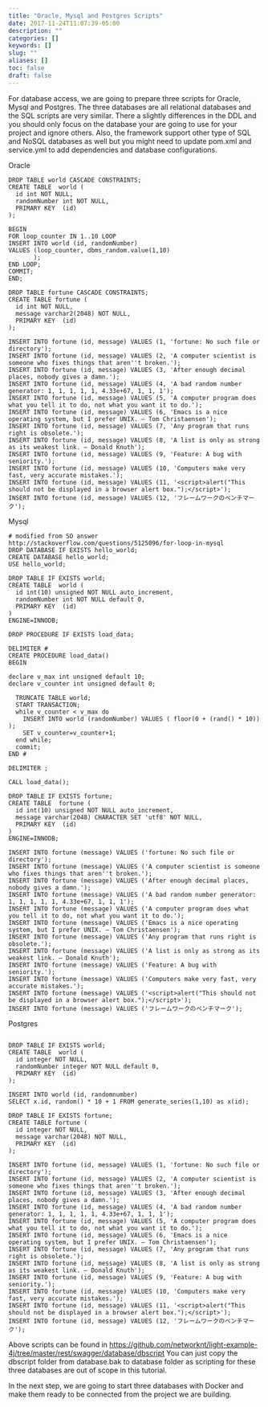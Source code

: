 ```yaml
---
title: "Oracle, Mysql and Postgres Scripts"
date: 2017-11-24T11:07:39-05:00
description: ""
categories: []
keywords: []
slug: ""
aliases: []
toc: false
draft: false
---
```


For database access, we are going to prepare three scripts for Oracle, Mysql and Postgres.
The three databases are all relational databases and the SQL scripts are very similar. There
a slightly differences in the DDL and you should only focus on the database your are going
to use for your project and ignore others. Also, the framework support other type of SQL and
NoSQL databases as well but you might need to update pom.xml and service.yml to add dependencies
and database configurations.



Oracle
```
DROP TABLE world CASCADE CONSTRAINTS;
CREATE TABLE  world (
  id int NOT NULL,
  randomNumber int NOT NULL,
  PRIMARY KEY  (id)
);

BEGIN
FOR loop_counter IN 1..10 LOOP
INSERT INTO world (id, randomNumber)
VALUES (loop_counter, dbms_random.value(1,10)
       );
END LOOP;
COMMIT;
END;

DROP TABLE fortune CASCADE CONSTRAINTS;
CREATE TABLE fortune (
  id int NOT NULL,
  message varchar2(2048) NOT NULL,
  PRIMARY KEY  (id)
);

INSERT INTO fortune (id, message) VALUES (1, 'fortune: No such file or directory');
INSERT INTO fortune (id, message) VALUES (2, 'A computer scientist is someone who fixes things that aren''t broken.');
INSERT INTO fortune (id, message) VALUES (3, 'After enough decimal places, nobody gives a damn.');
INSERT INTO fortune (id, message) VALUES (4, 'A bad random number generator: 1, 1, 1, 1, 1, 4.33e+67, 1, 1, 1');
INSERT INTO fortune (id, message) VALUES (5, 'A computer program does what you tell it to do, not what you want it to do.');
INSERT INTO fortune (id, message) VALUES (6, 'Emacs is a nice operating system, but I prefer UNIX. — Tom Christaensen');
INSERT INTO fortune (id, message) VALUES (7, 'Any program that runs right is obsolete.');
INSERT INTO fortune (id, message) VALUES (8, 'A list is only as strong as its weakest link. — Donald Knuth');
INSERT INTO fortune (id, message) VALUES (9, 'Feature: A bug with seniority.');
INSERT INTO fortune (id, message) VALUES (10, 'Computers make very fast, very accurate mistakes.');
INSERT INTO fortune (id, message) VALUES (11, '<script>alert("This should not be displayed in a browser alert box.");</script>');
INSERT INTO fortune (id, message) VALUES (12, 'フレームワークのベンチマーク');
```

Mysql
```
# modified from SO answer http://stackoverflow.com/questions/5125096/for-loop-in-mysql
DROP DATABASE IF EXISTS hello_world;
CREATE DATABASE hello_world;
USE hello_world;

DROP TABLE IF EXISTS world;
CREATE TABLE  world (
  id int(10) unsigned NOT NULL auto_increment,
  randomNumber int NOT NULL default 0,
  PRIMARY KEY  (id)
)
ENGINE=INNODB;

DROP PROCEDURE IF EXISTS load_data;

DELIMITER #
CREATE PROCEDURE load_data()
BEGIN

declare v_max int unsigned default 10;
declare v_counter int unsigned default 0;

  TRUNCATE TABLE world;
  START TRANSACTION;
  while v_counter < v_max do
    INSERT INTO world (randomNumber) VALUES ( floor(0 + (rand() * 10)) );
    SET v_counter=v_counter+1;
  end while;
  commit;
END #

DELIMITER ;

CALL load_data();

DROP TABLE IF EXISTS fortune;
CREATE TABLE  fortune (
  id int(10) unsigned NOT NULL auto_increment,
  message varchar(2048) CHARACTER SET 'utf8' NOT NULL,
  PRIMARY KEY  (id)
)
ENGINE=INNODB;

INSERT INTO fortune (message) VALUES ('fortune: No such file or directory');
INSERT INTO fortune (message) VALUES ('A computer scientist is someone who fixes things that aren''t broken.');
INSERT INTO fortune (message) VALUES ('After enough decimal places, nobody gives a damn.');
INSERT INTO fortune (message) VALUES ('A bad random number generator: 1, 1, 1, 1, 1, 4.33e+67, 1, 1, 1');
INSERT INTO fortune (message) VALUES ('A computer program does what you tell it to do, not what you want it to do.');
INSERT INTO fortune (message) VALUES ('Emacs is a nice operating system, but I prefer UNIX. — Tom Christaensen');
INSERT INTO fortune (message) VALUES ('Any program that runs right is obsolete.');
INSERT INTO fortune (message) VALUES ('A list is only as strong as its weakest link. — Donald Knuth');
INSERT INTO fortune (message) VALUES ('Feature: A bug with seniority.');
INSERT INTO fortune (message) VALUES ('Computers make very fast, very accurate mistakes.');
INSERT INTO fortune (message) VALUES ('<script>alert("This should not be displayed in a browser alert box.");</script>');
INSERT INTO fortune (message) VALUES ('フレームワークのベンチマーク');

```


Postgres

```

DROP TABLE IF EXISTS world;
CREATE TABLE  world (
  id integer NOT NULL,
  randomNumber integer NOT NULL default 0,
  PRIMARY KEY  (id)
);

INSERT INTO world (id, randomnumber)
SELECT x.id, random() * 10 + 1 FROM generate_series(1,10) as x(id);

DROP TABLE IF EXISTS fortune;
CREATE TABLE fortune (
  id integer NOT NULL,
  message varchar(2048) NOT NULL,
  PRIMARY KEY  (id)
);

INSERT INTO fortune (id, message) VALUES (1, 'fortune: No such file or directory');
INSERT INTO fortune (id, message) VALUES (2, 'A computer scientist is someone who fixes things that aren''t broken.');
INSERT INTO fortune (id, message) VALUES (3, 'After enough decimal places, nobody gives a damn.');
INSERT INTO fortune (id, message) VALUES (4, 'A bad random number generator: 1, 1, 1, 1, 1, 4.33e+67, 1, 1, 1');
INSERT INTO fortune (id, message) VALUES (5, 'A computer program does what you tell it to do, not what you want it to do.');
INSERT INTO fortune (id, message) VALUES (6, 'Emacs is a nice operating system, but I prefer UNIX. — Tom Christaensen');
INSERT INTO fortune (id, message) VALUES (7, 'Any program that runs right is obsolete.');
INSERT INTO fortune (id, message) VALUES (8, 'A list is only as strong as its weakest link. — Donald Knuth');
INSERT INTO fortune (id, message) VALUES (9, 'Feature: A bug with seniority.');
INSERT INTO fortune (id, message) VALUES (10, 'Computers make very fast, very accurate mistakes.');
INSERT INTO fortune (id, message) VALUES (11, '<script>alert("This should not be displayed in a browser alert box.");</script>');
INSERT INTO fortune (id, message) VALUES (12, 'フレームワークのベンチマーク');

```

Above scripts can be found in https://github.com/networknt/light-example-4j/tree/master/rest/swagger/database/dbscript
You can just copy the dbscript folder from database.bak to database folder as scripting for these three databases
are out of scope in this tutorial.

In the next step, we are going to start three databases with Docker and make them ready to be
connected from the project we are building. 


